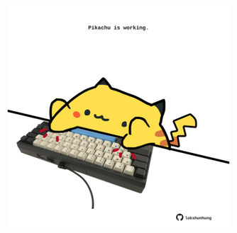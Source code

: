<!-- built at 19/12/2021, 13:12:45 UTC -->
<p align="center">
  <img width="500" height="500" src="./ReadmeImage.svg">
</p>
